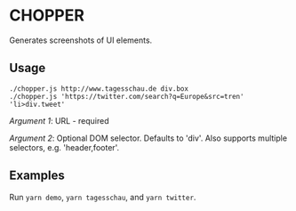 CHOPPER
=======

Generates screenshots of UI elements.

Usage
-----

```
./chopper.js http://www.tagesschau.de div.box
./chopper.js 'https://twitter.com/search?q=Europe&src=tren' 'li>div.tweet'
```

*Argument 1*: URL - required

*Argument 2*: Optional DOM selector. Defaults to 'div'.
Also supports multiple selectors, e.g. 'header,footer'.

Examples
--------

Run `yarn demo`, `yarn tagesschau`, and `yarn twitter`.

